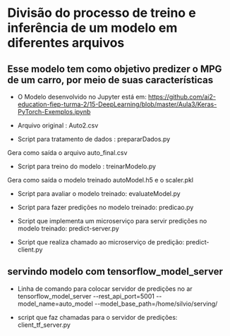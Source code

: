 # Divisão do processo de treino e inferência de um modelo em diferentes arquivos

## Esse modelo tem como objetivo predizer o MPG de um carro, por meio de suas características

* O Modelo desenvolvido no Jupyter está em: https://github.com/ai2-education-fiep-turma-2/15-DeepLearning/blob/master/Aula3/Keras-PyTorch-Exemplos.ipynb


* Arquivo original : Auto2.csv

* Script para tratamento de dados : prepararDados.py

Gera como saída o arquivo auto_final.csv

* Script para treino do modelo : treinarModelo.py

Gera como saída o modelo treinado autoModel.h5 e o scaler.pkl

* Script para avaliar o modelo treinado: evaluateModel.py

* Script para fazer predições no modelo treinado: predicao.py

* Script que implementa um microserviço para servir predições no modelo treinado: predict-server.py

* Script que realiza chamado ao microserviço de predição: predict-client.py

## servindo modelo com tensorflow_model_server
* Linha de comando para colocar servidor de predições no ar
  tensorflow_model_server --rest_api_port=5001 --model_name=auto_model --model_base_path=/home/silvio/serving/

* script que faz chamadas para o servidor de predições: client_tf_server.py

